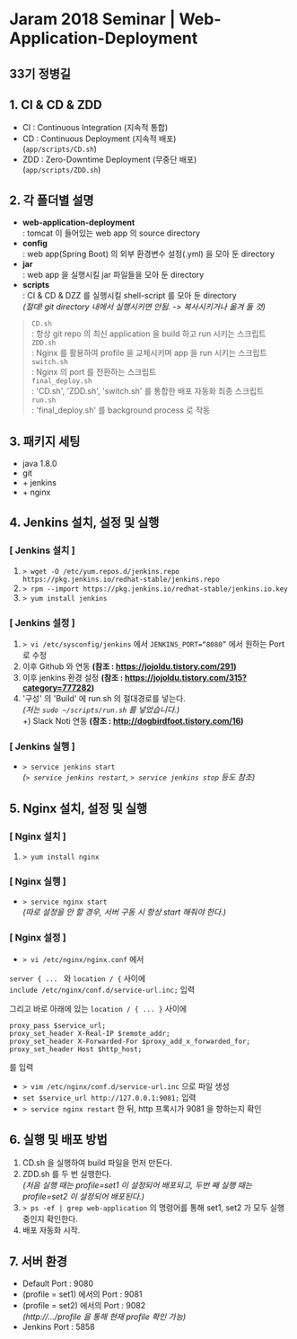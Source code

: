 # Jaram 2018 Seminar | Web-Application-Deployment
##  33기 정병길

## 1. CI & CD & ZDD
- CI : Continuous Integration (지속적 통합)
- CD : Continuous Deployment (지속적 배포)  
(`app/scripts/CD.sh`)
- ZDD : Zero-Downtime Deployment (무중단 배포)  
(`app/scripts/ZDD.sh`)

## 2. 각 폴더별 설명
- **web-application-deployment**  
: tomcat 이 들어있는 web app 의 source directory
- **config**  
: web app(Spring Boot) 의 외부 환경변수 설정(.yml) 을 모아 둔 directory
- **jar**  
: web app 을 실행시킬 jar 파일들을 모아 둔 directory
- **scripts**  
: CI & CD & DZZ 를 실행시킬 shell-script 를 모아 둔 directory  
_(절대! git directory 내에서 실행시키면 안됨. -> 복사시키거나 옮겨 둘 것)_  
  
> `CD.sh`  
> : 항상 git repo 의 최신 application 을 build 하고 run 시키는 스크립트  
> `ZDD.sh`  
> : Nginx 를 활용하여 profile 을 교체시키며 app 을 run 시키는 스크립트  
> `switch.sh`  
> : Nginx 의 port 를 전환하는 스크립트  
> `final_deploy.sh`  
> : 'CD.sh', 'ZDD.sh', 'switch.sh' 를 통합한 배포 자동화 최종 스크립트  
> `run.sh`  
> : 'final_deploy.sh' 를 background process 로 작동  
  

## 3. 패키지 세팅
- java 1.8.0
- git
- \+ jenkins
- \+ nginx

## 4. Jenkins 설치, 설정 및 실행
### [ Jenkins 설치 ]
1. `> wget -O /etc/yum.repos.d/jenkins.repo https://pkg.jenkins.io/redhat-stable/jenkins.repo`
2. `> rpm --import https://pkg.jenkins.io/redhat-stable/jenkins.io.key`
3. `> yum install jenkins`

### [ Jenkins 설정 ]
1. `> vi /etc/sysconfig/jenkins` 에서 `JENKINS_PORT=“8080”` 에서 원하는 Port 로 수정
2. 이후 Github 와 연동 **(참조 : https://jojoldu.tistory.com/291)**
3. 이후 jenkins 환경 설정 **(참조 : https://jojoldu.tistory.com/315?category=777282)**
4. '구성' 의 'Build' 에 run.sh 의 절대경로를 넣는다.  
_(저는 `sudo ~/scripts/run.sh` 를 넣었습니다.)_  
+) Slack Noti 연동 **(참조 : http://dogbirdfoot.tistory.com/16)**

### [ Jenkins 실행 ]
- `> service jenkins start`  
_(`> service jenkins restart`, `> service jenkins stop` 등도 참조)_

## 5. Nginx 설치, 설정 및 실행
### [ Nginx 설치 ]
1. `> yum install nginx`

### [ Nginx 실행 ]
- `> service nginx start`  
_(따로 설정을 안 할 경우, 서버 구동 시 항상 start 해줘야 한다.)_

### [ Nginx 설정 ]
- `> vi /etc/nginx/nginx.conf` 에서  
  
`server { ... ` 와 `location / {` 사이에  
`include /etc/nginx/conf.d/service-url.inc;` 입력  
  
그리고 바로 아래에 있는 `location / { ... }` 사이에  
  
`proxy_pass $service_url;`  
`proxy_set_header X-Real-IP $remote_addr;`  
`proxy_set_header X-Forwarded-For $proxy_add_x_forwarded_for;`  
`proxy_set_header Host $http_host;`  
  
를 입력
- `> vim /etc/nginx/conf.d/service-url.inc` 으로 파일 생성  
- `set $service_url http://127.0.0.1:9081;` 입력  
- `> service nginx restart` 한 뒤, http 프록시가 9081 을 향하는지 확인

## 6. 실행 및 배포 방법
1. CD.sh 을 실행하여 build 파일을 먼저 만든다.  
2. ZDD.sh 를 두 번 실행한다.  
_(처음 실행 때는 profile=set1 이 설정되어 배포되고, 두번 째 실행 때는 profile=set2 이 설정되어 배포된다.)_  
3. `> ps -ef | grep web-application` 의 명령어를 통해 set1, set2 가 모두 실행 중인지 확인한다.  
4. 배포 자동화 시작.

## 7. 서버 환경
- Default Port : 9080  
- (profile = set1) 에서의 Port : 9081  
- (profile = set2) 에서의 Port : 9082    
_(http://.../profile 을 통해 현재 profile 확인 가능)_  
- Jenkins Port : 5858  
